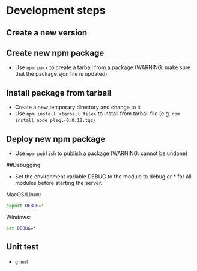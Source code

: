 # Development steps

## Create a new version

## Create new npm package
* Use `npm pack` to create a tarball from a package (WARNING: make sure that the package.sjon file is updated)

## Install package from tarball
* Create a new temporary directory and change to it
* Use `npm install <tarball file>` to install from tarball file (e.g. `npm install node_plsql-0.0.12.tgz`)

## Deploy new npm package
* Use `npm publish` to publish a package (WARNING: cannot be undone)

##Debugging
* Set the environment variable DEBUG to the module to debug or * for all modules before starting the server.

MacOS/Linux:
```bash
export DEBUG=*
```

Windows:
```bat
set DEBUG=*
```

## Unit test
* `grunt`

